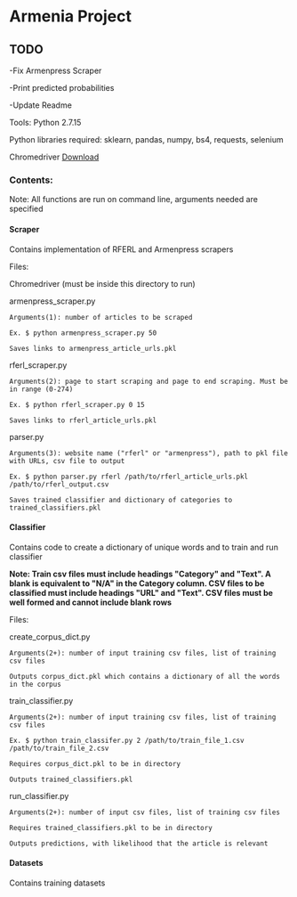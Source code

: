 # Armenia Project

## TODO 

-Fix Armenpress Scraper

-Print predicted probabilities

-Update Readme


Tools:
Python 2.7.15

Python libraries required: sklearn, pandas, numpy, bs4, requests, selenium

Chromedriver [Download](http://chromedriver.chromium.org/)


### Contents: 

Note: All functions are run on command line, arguments needed are specified

#### Scraper

Contains implementation of RFERL and Armenpress scrapers

Files:

Chromedriver (must be inside this directory to run)

armenpress_scraper.py
	
	Arguments(1): number of articles to be scraped 
	
	Ex. $ python armenpress_scraper.py 50
	
	Saves links to armenpress_article_urls.pkl


rferl_scraper.py 
	
	Arguments(2): page to start scraping and page to end scraping. Must be in range (0-274)
	
	Ex. $ python rferl_scraper.py 0 15
	
	Saves links to rferl_article_urls.pkl


parser.py

	Arguments(3): website name ("rferl" or "armenpress"), path to pkl file with URLs, csv file to output 

	Ex. $ python parser.py rferl /path/to/rferl_article_urls.pkl /path/to/rferl_output.csv

	Saves trained classifier and dictionary of categories to trained_classifiers.pkl


#### Classifier

Contains code to create a dictionary of unique words and to train and run classifier

**Note: Train csv files must include headings "Category" and "Text". A blank is equivalent to "N/A" in the Category column. 
CSV files to be classified must include headings "URL" and "Text".
CSV files must be well formed and cannot include blank rows**

Files:

create_corpus_dict.py
	
	Arguments(2+): number of input training csv files, list of training csv files

	Outputs corpus_dict.pkl which contains a dictionary of all the words in the corpus	

train_classifier.py

	Arguments(2+): number of input training csv files, list of training csv files

	Ex. $ python train_classifer.py 2 /path/to/train_file_1.csv /path/to/train_file_2.csv

	Requires corpus_dict.pkl to be in directory

	Outputs trained_classifiers.pkl

run_classifier.py

	Arguments(2+): number of input csv files, list of training csv files

	Requires trained_classifiers.pkl to be in directory

	Outputs predictions, with likelihood that the article is relevant


#### Datasets

Contains training datasets






